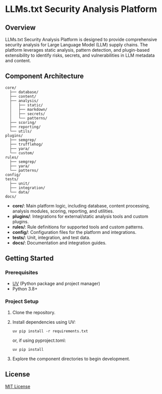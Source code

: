 # LLMs.txt Security Analysis Platform

## Overview

LLMs.txt Security Analysis Platform is designed to provide comprehensive security analysis for Large Language Model (LLM) supply chains. The platform leverages static analysis, pattern detection, and plugin-based extensibility to identify risks, secrets, and vulnerabilities in LLM metadata and content.

## Component Architecture

```
core/
  ├── database/
  ├── content/
  ├── analysis/
  │   ├── static/
  │   ├── markdown/
  │   ├── secrets/
  │   └── patterns/
  ├── scoring/
  ├── reporting/
  └── utils/
plugins/
  ├── semgrep/
  ├── trufflehog/
  ├── yara/
  └── custom/
rules/
  ├── semgrep/
  ├── yara/
  └── patterns/
config/
tests/
  ├── unit/
  ├── integration/
  └── data/
docs/
```

- **core/**: Main platform logic, including database, content processing, analysis modules, scoring, reporting, and utilities.
- **plugins/**: Integrations for external/static analysis tools and custom plugins.
- **rules/**: Rule definitions for supported tools and custom patterns.
- **config/**: Configuration files for the platform and integrations.
- **tests/**: Unit, integration, and test data.
- **docs/**: Documentation and integration guides.

## Getting Started

### Prerequisites

- [UV](https://github.com/astral-sh/uv) (Python package and project manager)
- Python 3.8+

### Project Setup

1. Clone the repository.
2. Install dependencies using UV:
   ```
   uv pip install -r requirements.txt
   ```
   or, if using pyproject.toml:
   ```
   uv pip install
   ```

3. Explore the component directories to begin development.

## License

[MIT License](LICENSE)
